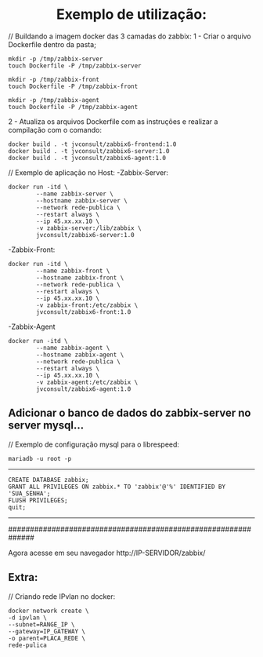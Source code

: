 <h1 align='center'>Exemplo de utilização:</h1>

// Buildando a imagem docker das 3 camadas do zabbix:
1 - Criar o arquivo Dockerfile dentro da pasta;
```
mkdir -p /tmp/zabbix-server
touch Dockerfile -P /tmp/zabbix-server

mkdir -p /tmp/zabbix-front
touch Dockerfile -P /tmp/zabbix-front

mkdir -p /tmp/zabbix-agent
touch Dockerfile -P /tmp/zabbix-agent
```


2 - Atualiza os arquivos Dockerfile com as instruções e realizar a compilação com o comando: 
```
docker build . -t jvconsult/zabbix6-frontend:1.0
docker build . -t jvconsult/zabbix6-server:1.0
docker build . -t jvconsult/zabbix6-agent:1.0
```



// Exemplo de aplicação no Host:
-Zabbix-Server:
```
docker run -itd \
        --name zabbix-server \
        --hostname zabbix-server \
        --network rede-publica \
        --restart always \
        --ip 45.xx.xx.10 \
        -v zabbix-server:/lib/zabbix \
        jvconsult/zabbix6-server:1.0
```
-Zabbix-Front:
```
docker run -itd \
        --name zabbix-front \
        --hostname zabbix-front \
        --network rede-publica \
        --restart always \
        --ip 45.xx.xx.10 \
        -v zabbix-front:/etc/zabbix \
        jvconsult/zabbix6-front:1.0
```
-Zabbix-Agent
```
docker run -itd \
        --name zabbix-agent \
        --hostname zabbix-agent \
        --network rede-publica \
        --restart always \
        --ip 45.xx.xx.10 \
        -v zabbix-agent:/etc/zabbix \
        jvconsult/zabbix6-agent:1.0
```
Adicionar o banco de dados do zabbix-server no server mysql...
----


// Exemplo de configuração mysql para o librespeed:
```
mariadb -u root -p
```
---------------------------
```
CREATE DATABASE zabbix;
GRANT ALL PRIVILEGES ON zabbix.* TO 'zabbix'@'%' IDENTIFIED BY 'SUA_SENHA';
FLUSH PRIVILEGES;
quit;
```
---------------------------

##############################################################

Agora acesse em seu navegador http://IP-SERVIDOR/zabbix/


Extra:
-------
// Criando rede IPvlan no docker:

```
docker network create \
-d ipvlan \
--subnet=RANGE_IP \
--gateway=IP_GATEWAY \
-o parent=PLACA_REDE \
rede-pulica
```
